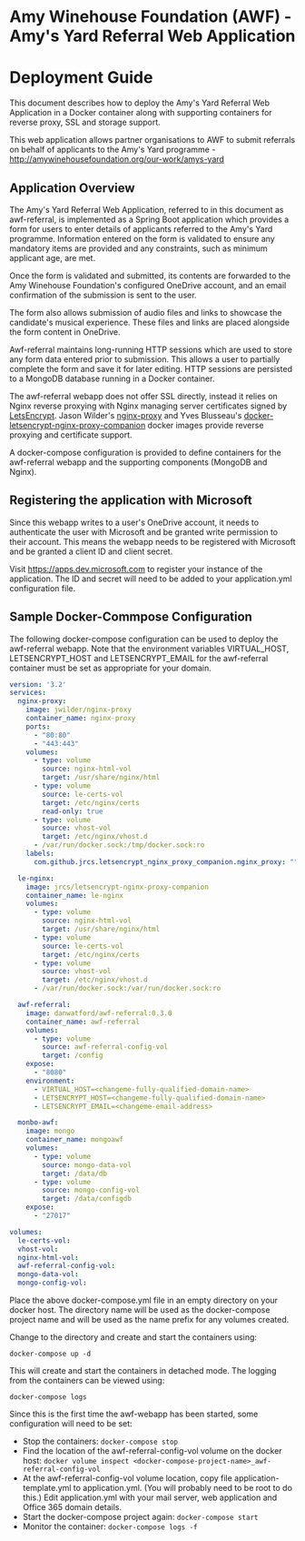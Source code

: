 # Amy Winehouse Foundation (AWF) - Amy's Yard Referral Web Application
# Deployment Guide

This document describes how to deploy the Amy's Yard Referral Web Application in a Docker container
along with supporting containers for reverse proxy, SSL and storage support.

This web application allows partner organisations to AWF to submit referrals on behalf of applicants 
to the Amy's Yard programme - http://amywinehousefoundation.org/our-work/amys-yard

## Application Overview

The Amy's Yard Referral Web Application, referred to in this document as awf-referral, is implemented
as a Spring Boot application which provides a form for users to enter details of applicants
referred to the Amy's Yard programme. Information entered on the form is validated to ensure
any mandatory items are provided and any constraints, such as minimum applicant age, are met.

Once the form is validated and submitted, its contents are forwarded to the Amy Winehouse Foundation's
configured OneDrive account, and an email confirmation of the submission is sent to the user.

The form also allows submission of audio files and links to showcase the candidate's
musical experience. These files and links are placed alongside the form content in OneDrive.

Awf-referral maintains long-running HTTP sessions which are used to store any form data entered
prior to submission. This allows a user to partially complete the form and save it for later
editing. HTTP sessions are persisted to a MongoDB database running in a Docker container.

The awf-referral webapp does not offer SSL directly, instead it relies on Nginx reverse proxying
with Nginx managing server certificates signed by [LetsEncrypt](https://letsencrypt.org).
Jason Wilder's [nginx-proxy](https://github.com/jwilder/nginx-proxy) and Yves Blusseau's 
[docker-letsencrypt-nginx-proxy-companion](https://github.com/JrCs/docker-letsencrypt-nginx-proxy-companion)
docker images provide reverse proxying and certificate support.

A docker-compose configuration is provided to define containers for the awf-referral webapp
and the supporting components (MongoDB and Nginx).

## Registering the application with Microsoft
Since this webapp writes to a user's OneDrive account, it needs to authenticate the user with
Microsoft and be granted write permission to their account. This means the webapp needs to be 
registered with Microsoft and be granted a client ID and client secret.

Visit https://apps.dev.microsoft.com to register your instance of the application. The ID and secret
will need to be added to your application.yml configuration file.

## Sample Docker-Commpose Configuration

The following docker-compose configuration can be used to deploy the awf-referral webapp.
Note that the environment variables VIRTUAL_HOST, LETSENCRYPT_HOST and LETSENCRYPT_EMAIL for the 
awf-referral container must be set as appropriate for your domain.
```yaml
version: '3.2'
services:
  nginx-proxy:
    image: jwilder/nginx-proxy
    container_name: nginx-proxy
    ports:
      - "80:80"
      - "443:443"
    volumes:
      - type: volume
        source: nginx-html-vol
        target: /usr/share/nginx/html
      - type: volume
        source: le-certs-vol
        target: /etc/nginx/certs
        read-only: true
      - type: volume
        source: vhost-vol
        target: /etc/nginx/vhost.d
      - /var/run/docker.sock:/tmp/docker.sock:ro
    labels:
      com.github.jrcs.letsencrypt_nginx_proxy_companion.nginx_proxy: ""

  le-nginx:
    image: jrcs/letsencrypt-nginx-proxy-companion
    container_name: le-nginx
    volumes:
      - type: volume
        source: nginx-html-vol
        target: /usr/share/nginx/html
      - type: volume
        source: le-certs-vol
        target: /etc/nginx/certs
      - type: volume
        source: vhost-vol
        target: /etc/nginx/vhost.d
      - /var/run/docker.sock:/var/run/docker.sock:ro

  awf-referral:
    image: danwatford/awf-referral:0.3.0
    container_name: awf-referral
    volumes:
      - type: volume
        source: awf-referral-config-vol
        target: /config
    expose:
      - "8080"
    environment:
      - VIRTUAL_HOST=<changeme-fully-qualified-domain-name>
      - LETSENCRYPT_HOST=<changeme-fully-qualified-domain-name>
      - LETSENCRYPT_EMAIL=<changeme-email-address>

  monbo-awf:
    image: mongo
    container_name: mongoawf
    volumes:
      - type: volume
        source: mongo-data-vol
        target: /data/db
      - type: volume
        source: mongo-config-vol
        target: /data/configdb
    expose:
      - "27017"

volumes:
  le-certs-vol:
  vhost-vol:
  nginx-html-vol:
  awf-referral-config-vol:
  mongo-data-vol:
  mongo-config-vol:
```

Place the above docker-compose.yml file in an empty directory on your docker host. The directory
name will be used as the docker-compose project name and will be used as the name prefix for any
volumes created.

Change to the directory and create and start the containers using:
```
docker-compose up -d
```

This will create and start the containers in detached mode. The logging from the containers
can be viewed using:
```
docker-compose logs
```

Since this is the first time the awf-webapp has been started, some configuration will need to be
set: 
- Stop the containers:
```docker-compose stop```
- Find the location of the awf-referral-config-vol volume on the docker host: 
```docker volume inspect <docker-compose-project-name>_awf-referral-config-vol```
- At the awf-referral-config-vol volume location, copy file application-template.yml to application.yml. (You will probably need to 
be root to do this.) Edit application.yml with your mail server, web application and Office 365 domain details.
- Start the docker-compose project again: ```docker-compose start```
- Monitor the container: ```docker-compose logs -f```
